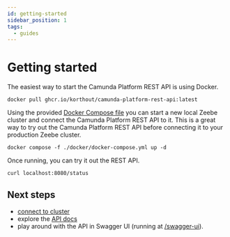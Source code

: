 ```yaml
---
id: getting-started
sidebar_position: 1
tags:
  - guides
---
```


# Getting started

The easiest way to start the Camunda Platform REST API is using Docker.

```shell
docker pull ghcr.io/korthout/camunda-platform-rest-api:latest
```

Using the provided [Docker Compose file](https://github.com/korthout/camunda-platform-rest-api/blob/main/docker/docker-compose.yml) you can start a new local Zeebe cluster and connect the Camunda Platform REST API to it.
This is a great way to try out the Camunda Platform REST API before connecting it to your production Zeebe cluster.

```shell
docker compose -f ./docker/docker-compose.yml up -d
```

Once running, you can try it out the REST API.

```shell
curl localhost:8080/status
```

## Next steps

- [connect to cluster](/docs/guides/connection)
- explore the [API docs](/docs/api)
- play around with the API in Swagger UI (running at [/swagger-ui](http://localhost:8080/swagger-ui.html/)).


